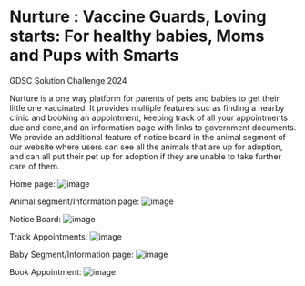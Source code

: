 # Nurture : Vaccine Guards, Loving starts: For healthy babies, Moms and Pups with Smarts
GDSC Solution Challenge 2024

Nurture is a one way platform for parents of pets and babies to get their little one vaccinated. It provides multiple features suc as finding a nearby clinic and booking an appointment, keeping track of all your appointments due and done,and an information page with links to government documents. We provide an additional feature of notice board in the animal segment of our website where users can see all the animals that are up for adoption, and can all put their pet up for adoption if they are unable to take further care of them.

Home page:
![image](https://github.com/Deepakshi-23U/Nurture/assets/124867045/1d75753e-6784-495b-8959-7f9206116cc8)

Animal segment/Information page:
![image](https://github.com/Deepakshi-23U/Nurture/assets/124867045/8b11d007-cc9e-4d0f-99d5-05ab83bb8a85)

Notice Board:
![image](https://github.com/Deepakshi-23U/Nurture/assets/124867045/87294f65-e1c4-45fc-bcfe-d499b26e3551)

Track Appointments:
![image](https://github.com/Deepakshi-23U/Nurture/assets/124867045/b973fd71-4dcc-4222-a200-2b0a938476f2)

Baby Segment/Information page:
![image](https://github.com/Deepakshi-23U/Nurture/assets/124867045/79080334-71a3-4625-887f-c7c355c3c3a4)

Book Appointment:
![image](https://github.com/Deepakshi-23U/Nurture/assets/124867045/f2ff6ffa-9618-4318-9df1-76122f29586b)

